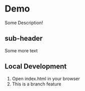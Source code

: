 # Demo

Some Description!

## sub-header

Some more text

## Local Development

1. Open index.html in your browser
2. This is a branch feature